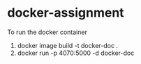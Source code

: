 # docker-assignment
To run the docker container
1. docker image build -t docker-doc .
2. docker run -p 4070:5000 -d docker-doc
